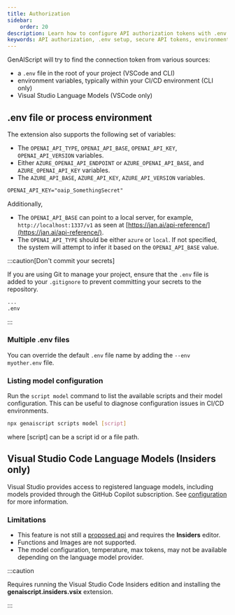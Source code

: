 ```yaml
---
title: Authorization
sidebar:
    order: 20
description: Learn how to configure API authorization tokens with .env files for secure API access in your development environment.
keywords: API authorization, .env setup, secure API tokens, environment configuration, API access security
---
```


GenAIScript will try to find the connection token from various sources:

-   a `.env` file in the root of your project (VSCode and CLI)
-   environment variables, typically within your CI/CD environment (CLI only)
-   Visual Studio Language Models (VSCode only)

## .env file or process environment

The extension also supports the following set of variables:

-   The `OPENAI_API_TYPE`, `OPENAI_API_BASE`, `OPENAI_API_KEY`, `OPENAI_API_VERSION` variables.
-   Either `AZURE_OPENAI_API_ENDPOINT` or `AZURE_OPENAI_API_BASE`, and `AZURE_OPENAI_API_KEY` variables.
-   The `AZURE_API_BASE`, `AZURE_API_KEY`, `AZURE_API_VERSION` variables.

```txt title=".env"
OPENAI_API_KEY="oaip_SomethingSecret"
```

Additionally,

-   The `OPENAI_API_BASE` can point to a local server, for example, `http://localhost:1337/v1` as seen at [https://jan.ai/api-reference/](https://jan.ai/api-reference/).
-   The `OPENAI_API_TYPE` should be either `azure` or `local`. If not specified, the system will attempt to infer it based on the `OPENAI_API_BASE` value.

:::caution[Don't commit your secrets]

If you are using Git to manage your project, ensure that the `.env` file is added to your `.gitignore` to prevent committing your secrets to the repository.

```txt title=".gitignore"
...
.env
```

:::

### Multiple .env files

You can override the default `.env` file name by adding the `--env myother.env` file.

### Listing model configuration

Run the `script model` command to list the available scripts and their model configuration. This can be useful to diagnose configuration issues in CI/CD environments.

```sh
npx genaiscript scripts model [script]
```

where [script] can be a script id or a file path.

## Visual Studio Code Language Models (**Insiders only**)

Visual Studio provides access to registered language models, including models
provided through the GitHub Copilot subscription. See [configuration](/genaiscript/getting-started/configuration) for more information.

### Limitations

-   This feature is not still a [proposed api](https://github.com/microsoft/vscode/blob/main/src/vscode-dts/vscode.proposed.languageModels.d.ts) and requires the **Insiders** editor.
-   Functions and Images are not supported.
-   The model configuration, temperature, max tokens, may not be available depending on the language model provider.

:::caution

Requires running the Visual Studio Code Insiders edition and
installing the **genaiscript.insiders.vsix** extension.

:::
